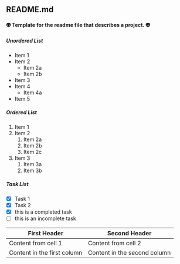 ## README.md
#### :alien: Template for the readme file that describes a project. :alien:

##### Unordered List
* Item 1
* Item 2
  * Item 2a
  * Item 2b
* Item 3
* Item 4
  * Item 4a
* Item 5

##### Ordered List
1. Item 1
1. Item 2
   1. Item 2a
   1. Item 2b
   1. Item 2c
1. Item 3
   1. Item 3a
   1. Item 3b

##### Task List
- [x] Task 1
- [x] Task 2
- [x] this is a completed task
- [ ] this is an incomplete task

First Header | Second Header
------------ | -------------
Content from cell 1 | Content from cell 2
Content in the first column | Content in the second column
